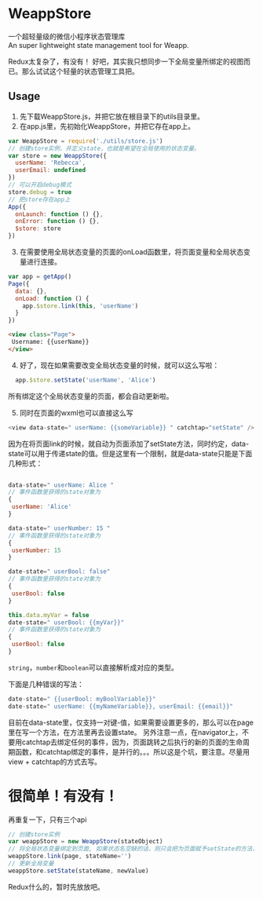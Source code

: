 # WeappStore
 一个超轻量级的微信小程序状态管理库  
An super lightweight state management tool for Weapp.

Redux太复杂了，有没有！
好吧，其实我只想同步一下全局变量所绑定的视图而已。那么试试这个轻量的状态管理工具把。

## Usage
1. 先下载WeappStore.js，并把它放在根目录下的utils目录里。
2. 在app.js里，先初始化WeappStore，并把它存在app上。
```javascript
var WeappStore = require('./utils/store.js')
// 创建store实例，并定义state，也就是希望在全局使用的状态变量。
var store = new WeappStore({
  userName: 'Rebecca',
  userEmail: undefined
})
// 可以开启debug模式
store.debug = true
// 把store存在app上
App({
  onLaunch: function () {},
  onError: function () {},
  $store: store
})
```
3. 在需要使用全局状态变量的页面的onLoad函数里，将页面变量和全局状态变量进行连接。
```javascript
var app = getApp()
Page({
  data: {},
  onLoad: function () {
    app.$store.link(this, 'userName')
  }
})
```
```html
<view class="Page">
 Username: {{userName}}
</view>
```
4. 好了，现在如果需要改变全局状态变量的时候，就可以这么写啦：
```javascript
  app.$store.setState('userName', 'Alice')
```
所有绑定这个全局状态变量的页面，都会自动更新啦。

5. 同时在页面的wxml也可以直接这么写
```javascript
<view data-state=" userName: {{someVariable}} " catchtap="setState" />
```
因为在将页面link的时候，就自动为页面添加了setState方法，同时约定，data-state可以用于传递state的值。但是这里有一个限制，就是data-state只能是下面几种形式：
```javascript

data-state=" userName: Alice "
// 事件函数里获得的state对象为
{
 userName: 'Alice'
}

data-state=" userNumber: 15 "
// 事件函数里获得的state对象为
{
 userNumber: 15
}

date-state=" userBool: false"
// 事件函数里获得的state对象为
{
 userBool: false
}

this.data.myVar = false
date-state=" userBool: {{myVar}}"
// 事件函数里获得的state对象为
{
 userBool: false
}
```
`string`，`number`和`boolean`可以直接解析成对应的类型。

下面是几种错误的写法：
```javascript
date-state=" {{userBool: myBoolVariable}}"
date-state=" userName: {{myNameVariable}}, userEmail: {{email}}"
```
目前在data-state里，仅支持一对键-值，如果需要设置更多的，那么可以在page里在写一个方法，在方法里再去设置state。
另外注意一点，在navigator上，不要用catchtap去绑定任何的事件，因为，页面跳转之后执行的新的页面的生命周期函数，和catchtap绑定的事件，是并行的。。。所以这是个坑，要注意。尽量用view + catchtap的方式去写。


# 很简单！有没有！
再重复一下，只有三个api
```javascript
// 创建store实例
var weappStore = new WeappStore(stateObject)
// 将全局状态变量绑定到页面, 如果状态名空缺的话，则只会把为页面赋予setState的方法，这样页面相当于只能设置state。
weappStore.link(page, stateName='')
// 更新全局变量
weappStore.setState(stateName, newValue)
```
Redux什么的，暂时先放放吧。

